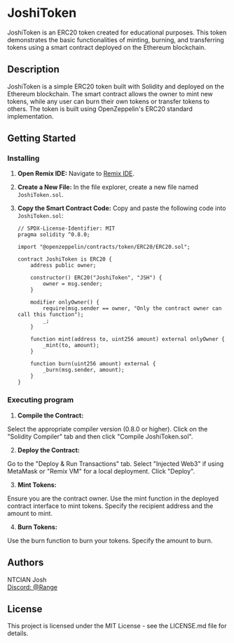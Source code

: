 # JoshiToken

JoshiToken is an ERC20 token created for educational purposes. This token demonstrates the basic functionalities of minting, burning, and transferring tokens using a smart contract deployed on the Ethereum blockchain.

## Description

JoshiToken is a simple ERC20 token built with Solidity and deployed on the Ethereum blockchain. The smart contract allows the owner to mint new tokens, while any user can burn their own tokens or transfer tokens to others. The token is built using OpenZeppelin's ERC20 standard implementation.

## Getting Started

### Installing

1. **Open Remix IDE:**
   Navigate to [Remix IDE](https://remix.ethereum.org/).

2. **Create a New File:**
   In the file explorer, create a new file named `JoshiToken.sol`.

3. **Copy the Smart Contract Code:**
   Copy and paste the following code into `JoshiToken.sol`:

   ```solidity
   // SPDX-License-Identifier: MIT
   pragma solidity ^0.8.0;

   import "@openzeppelin/contracts/token/ERC20/ERC20.sol";

   contract JoshiToken is ERC20 {
       address public owner;

       constructor() ERC20("JoshiToken", "JSH") {
           owner = msg.sender;
       }

       modifier onlyOwner() {
           require(msg.sender == owner, "Only the contract owner can call this function");
           _;
       }

       function mint(address to, uint256 amount) external onlyOwner {
           _mint(to, amount);
       }

       function burn(uint256 amount) external {
           _burn(msg.sender, amount);
       }
   }

### Executing program
1. **Compile the Contract:**

Select the appropriate compiler version (0.8.0 or higher).
Click on the "Solidity Compiler" tab and then click "Compile JoshiToken.sol".

2. **Deploy the Contract:**

Go to the "Deploy & Run Transactions" tab.
Select "Injected Web3" if using MetaMask or "Remix VM" for a local deployment.
Click "Deploy".

3. **Mint Tokens:**

Ensure you are the contract owner.
Use the mint function in the deployed contract interface to mint tokens.
Specify the recipient address and the amount to mint.

4. **Burn Tokens:**

Use the burn function to burn your tokens.
Specify the amount to burn.

## Authors

NTCIAN Josh
<br>
[Discord: @Range](https://discordapp.com/users/Range#4932)

## License

This project is licensed under the MIT License - see the LICENSE.md file for details.
